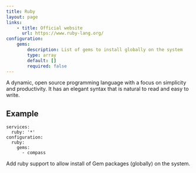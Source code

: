 ```yaml
---
title: Ruby
layout: page
links:
    - title: Official website
      url: https://www.ruby-lang.org/
configuration: 
    gems:
        description: List of gems to install globally on the system
        type: array
        default: []
        required: false
---
```

A dynamic, open source programming language with a focus on simplicity and productivity. It has an elegant syntax that is natural to read and easy to write.

## Example

    services:
      ruby: '*'
    configuration:
      ruby:
        gems:
          - compass

Add ruby support to allow install of Gem packages (globally) on the system.